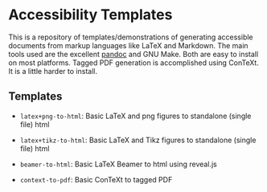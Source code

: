 # Accessibility Templates

This is a repository of templates/demonstrations of generating accessible documents from markup languages like LaTeX and Markdown. The main tools used are the excellent [pandoc](https://pandoc.org) and GNU Make. Both are easy to install on most platforms. Tagged PDF generation is accomplished using ConTeXt. It is a little harder to install.

## Templates

* `latex+png-to-html`: Basic LaTeX and png figures to standalone (single file) html

* `latex+tikz-to-html`: Basic LaTeX and Tikz figures to standalone (single file) html

* `beamer-to-html`: Basic LaTeX Beamer to html using reveal.js

* `context-to-pdf`: Basic ConTeXt to tagged PDF


